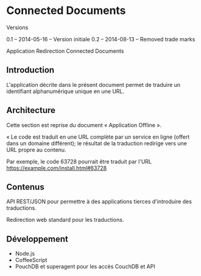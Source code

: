 Connected Documents
===================

Versions

0.1 – 2014-05-16 – Version initiale 
0.2 – 2014-08-13 – Removed trade marks 

Application Redirection Connected Documents

Introduction
------------

L'application décrite dans le présent document permet de traduire 
un identifiant alphanumérique unique en une URL. 

Architecture
------------

Cette section est reprise du document « Application Offline ».

« Le code est traduit en une URL complète par un service en ligne 
(offert dans un domaine différent); le résultat de la traduction 
redirige vers une URL propre au contenu.

Par exemple, le code 63728 pourrait être traduit par l'URL https://example.com/install.html#63728

Contenus
--------

API REST/JSON pour permettre à des applications tierces d'introduire des traductions.

Redirection web standard pour les traductions.

Développement
-------------

* Node.js
* CoffeeScript
* PouchDB et superagent pour les accès CouchDB et API
